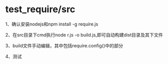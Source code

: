 # test_require/src
1、确认安装nodejs和npm install -g require.js

2、在src目录下cmd执行node r.js -o build.js,即可自动构建dist目录及其下文件

3、build文件手动编辑，其中包括require.config()中的部分

4、测试
